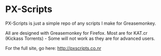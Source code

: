 # PX-Scripts
PX-Scripts is just a simple repo of any scripts I make for Greasemonkey.

All are designed with Greasemonkey for Firefox.
Most are for KAT.cr (Kickass Torrents) - Some will not work as they are for advanced users.

For the full site, go here: http://pxscripts.co.nr
